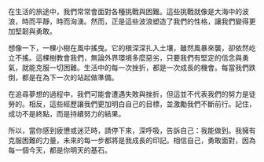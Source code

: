 在生活的旅途中，我們常常會面對各種挑戰與困難。這些挑戰就像是大海中的波浪，時而平靜，時而洶湧。然而，正是這些波浪塑造了我們的性格，讓我們變得更加堅韌與勇敢。

想像一下，一棵小樹在風中搖曳。它的根深深扎入土壤，雖然風暴來襲，卻依然屹立不搖。這棵樹教會我們，無論外界環境多麼惡劣，只要我們有堅定的信念與勇氣，就能克服一切困難。生活中的每一次挫折，都是一次成長的機會。每當我們跌倒，都是在為下一次的站起做準備。

在追尋夢想的過程中，我們可能會遭遇失敗與挫折，但這並不代表我們的努力是徒勞的。相反，這些經歷讓我們更加明白自己的目標，並激勵我們不斷前行。記住，成功不是終點，而是持續努力的結果。

所以，當你感到疲憊或迷茫時，請停下來，深呼吸，告訴自己：我能做到。我擁有克服困難的力量，未來的每一步都將是我成長的印記。相信自己，勇敢面對，因為每一個今天，都是你明天的基石。